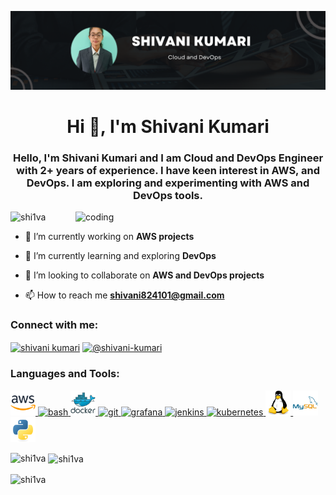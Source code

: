 ![logo](https://github.com/shi1va/shi1va/blob/main/github%20banner.png)
<h1 align="center">Hi 👋, I'm Shivani Kumari</h1>
<h3 align="center">Hello, I'm Shivani Kumari and I am Cloud and DevOps Engineer with 2+ years of experience. I have keen interest in AWS, and DevOps. I am exploring and experimenting with AWS and DevOps tools.</h3>

<img align="right" alt="coding" width="400" src="https://user-images.githubusercontent.com/69220037/203141922-dc941a18-63f5-4c8a-9013-86ce406f471d.gif">

<p align="left"> <img src="https://komarev.com/ghpvc/?username=shi1va&label=Profile%20views&color=0e75b6&style=flat" alt="shi1va" /> </p>

- 🔭 I’m currently working on **AWS projects**

- 🌱 I’m currently learning and exploring  **DevOps**

- 👯 I’m looking to collaborate on **AWS and DevOps projects**

- 📫 How to reach me **shivani824101@gmail.com**

<h3 align="left">Connect with me:</h3>
<p align="left">
<a href="https://linkedin.com/in/shivani-kumari-9894a11aa/" target="blank"><img align="center" src="https://raw.githubusercontent.com/rahuldkjain/github-profile-readme-generator/master/src/images/icons/Social/linked-in-alt.svg" alt="shivani kumari" height="30" width="40" /></a>
<a href="https://hashnode.com/@shivani-kumari" target="blank"><img align="center" src="https://raw.githubusercontent.com/rahuldkjain/github-profile-readme-generator/master/src/images/icons/Social/hashnode.svg" alt="@shivani-kumari" height="30" width="40" /></a>
</p>

<h3 align="left">Languages and Tools:</h3>
<p align="left"> <a href="https://aws.amazon.com" target="_blank" rel="noreferrer"> <img src="https://raw.githubusercontent.com/devicons/devicon/master/icons/amazonwebservices/amazonwebservices-original-wordmark.svg" alt="aws" width="40" height="40"/> </a> <a href="https://www.gnu.org/software/bash/" target="_blank" rel="noreferrer"> <img src="https://www.vectorlogo.zone/logos/gnu_bash/gnu_bash-icon.svg" alt="bash" width="40" height="40"/> </a> <a href="https://www.docker.com/" target="_blank" rel="noreferrer"> <img src="https://raw.githubusercontent.com/devicons/devicon/master/icons/docker/docker-original-wordmark.svg" alt="docker" width="40" height="40"/> </a> <a href="https://git-scm.com/" target="_blank" rel="noreferrer"> <img src="https://www.vectorlogo.zone/logos/git-scm/git-scm-icon.svg" alt="git" width="40" height="40"/> </a> <a href="https://grafana.com" target="_blank" rel="noreferrer"> <img src="https://www.vectorlogo.zone/logos/grafana/grafana-icon.svg" alt="grafana" width="40" height="40"/> </a> <a href="https://www.jenkins.io" target="_blank" rel="noreferrer"> <img src="https://www.vectorlogo.zone/logos/jenkins/jenkins-icon.svg" alt="jenkins" width="40" height="40"/> </a> <a href="https://kubernetes.io" target="_blank" rel="noreferrer"> <img src="https://www.vectorlogo.zone/logos/kubernetes/kubernetes-icon.svg" alt="kubernetes" width="40" height="40"/> </a> <a href="https://www.linux.org/" target="_blank" rel="noreferrer"> <img src="https://raw.githubusercontent.com/devicons/devicon/master/icons/linux/linux-original.svg" alt="linux" width="40" height="40"/> </a> <a href="https://www.mysql.com/" target="_blank" rel="noreferrer"> <img src="https://raw.githubusercontent.com/devicons/devicon/master/icons/mysql/mysql-original-wordmark.svg" alt="mysql" width="40" height="40"/> </a> <a href="https://www.python.org" target="_blank" rel="noreferrer"> <img src="https://raw.githubusercontent.com/devicons/devicon/master/icons/python/python-original.svg" alt="python" width="40" height="40"/> </a> </p>

<p><img align="left" src="https://github-readme-stats.vercel.app/api/top-langs?username=shi1va&show_icons=true&locale=en&layout=compact" alt="shi1va" /></p>

<p>&nbsp;<img align="center" src="https://github-readme-stats.vercel.app/api?username=shi1va&show_icons=true&locale=en" alt="shi1va" /></p>

<p><img align="center" src="https://github-readme-streak-stats.herokuapp.com/?user=shi1va&" alt="shi1va" /></p>
